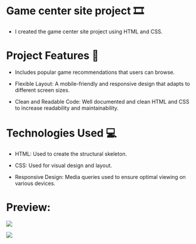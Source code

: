 # Game center site project 🎞️
- I created the game center site project using HTML and CSS. 

# Project Features 🚀
- Includes popular game recommendations that users can browse.

- Flexible Layout: A mobile-friendly and responsive design that adapts to different screen sizes.

- Clean and Readable Code: Well documented and clean HTML and CSS to increase readability and maintainability.

# Technologies Used 💻
- HTML: Used to create the structural skeleton.

- CSS: Used for visual design and layout.

- Responsive Design: Media queries used to ensure optimal viewing on various devices.

 # Preview:
 
![](https://github.com/M-Humay/oyun-sitesi/blob/main/oyun-sitesi1.gif)
 
![](https://github.com/M-Humay/oyun-sitesi/blob/main/oyun-sitesi.gif)






 
